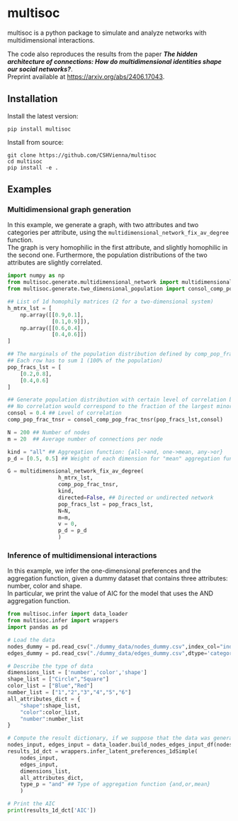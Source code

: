 # multisoc

multisoc is a python package to simulate and analyze networks with multidimensional interactions. 

The code also reproduces the results from the paper ***The hidden architecture of connections: How do multidimensional identities shape our social networks?***.  
Preprint available at https://arxiv.org/abs/2406.17043.

## Installation

Install the latest version:
```
pip install multisoc
```

Install from source:
```
git clone https://github.com/CSHVienna/multisoc
cd multisoc
pip install -e .
```

## Examples

### Multidimensional graph generation
In this example, we generate a graph, with two attributes and two categories per attribute, using the `multidimensional_network_fix_av_degree` function.  
The graph is very homophilic in the first attribute, and slightly homophilic in the second one.
Furthermore, the population distributions of the two attributes are slightly correlated.

```python
import numpy as np
from multisoc.generate.multidimensional_network import multidimensional_network_fix_av_degree
from multisoc.generate.two_dimensional_population import consol_comp_pop_frac_tnsr

## List of 1d homophily matrices (2 for a two-dimensional system)
h_mtrx_lst = [ 
    np.array([[0.9,0.1],
              [0.1,0.9]]),
    np.array([[0.6,0.4],
              [0.4,0.6]])
]

## The marginals of the population distribution defined by comp_pop_frac_tnsr
## Each row has to sum 1 (100% of the population)
pop_fracs_lst = [
    [0.2,0.8],
    [0.4,0.6]
]

## Generate population distribution with certain level of correlation between the two attributes
## No correlation would correspond to the fraction of the largest minority
consol = 0.4 ## Level of correlation
comp_pop_frac_tnsr = consol_comp_pop_frac_tnsr(pop_fracs_lst,consol)

N = 200 ## Number of nodes
m = 20  ## Average number of connections per node

kind = "all" ## Aggregation function: {all->and, one->mean, any->or}
p_d = [0.5, 0.5] ## Weight of each dimension for "mean" aggregation function

G = multidimensional_network_fix_av_degree(
                h_mtrx_lst,
                comp_pop_frac_tnsr,
                kind,
                directed=False, ## Directed or undirected network
                pop_fracs_lst = pop_fracs_lst,
                N=N,
                m=m,
                v = 0,
                p_d = p_d
                )
```

### Inference of multidimensional interactions 

In this example, we infer the one-dimensional preferences and the aggregation function, given a dummy dataset that contains three attributes: number, color and shape.  
In particular, we print the value of AIC for the model that uses the AND aggregation function.

```python
from multisoc.infer import data_loader
from multisoc.infer import wrappers
import pandas as pd

# Load the data
nodes_dummy = pd.read_csv("./dummy_data/nodes_dummy.csv",index_col="index",dtype='category')
edges_dummy = pd.read_csv("./dummy_data/edges_dummy.csv",dtype='category')

# Describe the type of data 
dimensions_list = ['number','color','shape']
shape_list = ["Circle","Square"]
color_list = ["Blue","Red"]
number_list = ["1","2","3","4","5","6"]
all_attributes_dict = {
    "shape":shape_list,
    "color":color_list,
    "number":number_list
}

# Compute the result dictionary, if we suppose that the data was generated using the AND aggregation function
nodes_input, edges_input = data_loader.build_nodes_edges_input_df(nodes_dummy, edges_dummy, dimensions=["shape","color","number"])
results_1d_dct = wrappers.infer_latent_preferences_1dSimple(
    nodes_input,
    edges_input,
    dimensions_list, 
    all_attributes_dict,
    type_p = "and" ## Type of aggregation function {and,or,mean}
    )

# Print the AIC
print(results_1d_dct['AIC'])
```